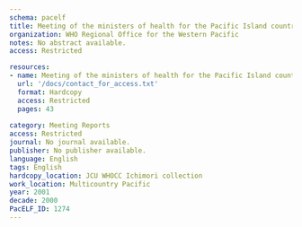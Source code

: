 ```yaml
---
schema: pacelf
title: Meeting of the ministers of health for the Pacific Island countries, technical meeting of directors of health for the Pacific Island countries
organization: WHO Regional Office for the Western Pacific
notes: No abstract available.
access: Restricted

resources:
- name: Meeting of the ministers of health for the Pacific Island countries, technical meeting of directors of health for the Pacific Island countries
  url: '/docs/contact_for_access.txt'
  format: Hardcopy
  access: Restricted
  pages: 43
 
category: Meeting Reports
access: Restricted
journal: No journal available.
publisher: No publisher available. 
language: English 
tags: English 
hardcopy_location: JCU WHOCC Ichimori collection
work_location: Multicountry Pacific
year: 2001
decade: 2000
PacELF_ID: 1274
---
```

